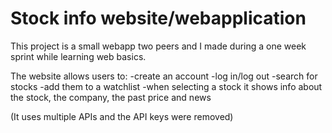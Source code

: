 # Stock info website/webapplication

This project is a small webapp two peers and I made during a one week sprint while learning web basics.

The website allows users to:
-create an account
-log in/log out
-search for stocks
-add them to a watchlist
-when selecting a stock it shows info about the stock, the company, the past price and news

(It uses multiple APIs and the API keys were removed)
